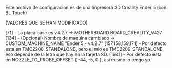 Este archivo de configuracion es de una Impresora 3D Creality Ender 5 (con BL Touch)

(VALORES QUE SE HAN MODIFICADO)

[71] - La placa base es v4.2.7 -> MOTHERBOARD BOARD_CREALITY_V427
[134] - (Opcional) Nombre de maquina cambiado -> CUSTOM_MACHINE_NAME "Ender 5 - v4.2.7"
[157,158,159,171] - Por defecto esta en TMC2208_STANDALONE, pero el mio es TMC2209_STANDALONE, eso depende de la letra que hay en la tarjeta SD.
[1641] - Por defecto esta en NOZZLE_TO_PROBE_OFFSET { -44, -5, 0 }, asi mismo lo tengo yo.
